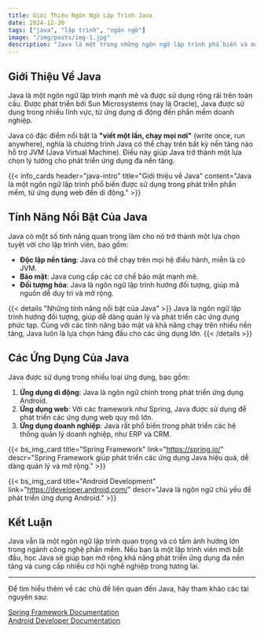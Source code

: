 ```yaml
---
title: Giới Thiệu Ngôn Ngữ Lập Trình Java
date: 2024-12-30
tags: ["java", "lập trình", "ngôn ngữ"]
image: "/img/posts/img-1.jpg"
description: "Java là một trong những ngôn ngữ lập trình phổ biến và mạnh mẽ. Bài viết này sẽ giới thiệu về Java và những ứng dụng phổ biến của nó."
---
```


## Giới Thiệu Về Java

Java là một ngôn ngữ lập trình mạnh mẽ và được sử dụng rộng rãi trên toàn cầu. Được phát triển bởi Sun Microsystems (nay là Oracle), Java được sử dụng trong nhiều lĩnh vực, từ ứng dụng di động đến phần mềm doanh nghiệp.

Java có đặc điểm nổi bật là **"viết một lần, chạy mọi nơi"** (write once, run anywhere), nghĩa là chương trình Java có thể chạy trên bất kỳ nền tảng nào hỗ trợ JVM (Java Virtual Machine). Điều này giúp Java trở thành một lựa chọn lý tưởng cho phát triển ứng dụng đa nền tảng.

{{< info_cards header="java-intro" title="Giới thiệu về Java" content="Java là một ngôn ngữ lập trình phổ biến được sử dụng trong phát triển phần mềm, từ ứng dụng web đến di động." >}}

## Tính Năng Nổi Bật Của Java

Java có một số tính năng quan trọng làm cho nó trở thành một lựa chọn tuyệt vời cho lập trình viên, bao gồm:

- **Độc lập nền tảng**: Java có thể chạy trên mọi hệ điều hành, miễn là có JVM.
- **Bảo mật**: Java cung cấp các cơ chế bảo mật mạnh mẽ.
- **Đối tượng hóa**: Java là ngôn ngữ lập trình hướng đối tượng, giúp mã nguồn dễ duy trì và mở rộng.

{{< details "Những tính năng nổi bật của Java" >}}
Java là ngôn ngữ lập trình hướng đối tượng, giúp dễ dàng quản lý và phát triển các ứng dụng phức tạp. Cùng với các tính năng bảo mật và khả năng chạy trên nhiều nền tảng, Java luôn là lựa chọn hàng đầu cho các ứng dụng lớn.
{{< /details >}}

## Các Ứng Dụng Của Java

Java được sử dụng trong nhiều loại ứng dụng, bao gồm:

1. **Ứng dụng di động**: Java là ngôn ngữ chính trong phát triển ứng dụng Android.
2. **Ứng dụng web**: Với các framework như Spring, Java được sử dụng để phát triển các ứng dụng web quy mô lớn.
3. **Ứng dụng doanh nghiệp**: Java rất phổ biến trong phát triển các hệ thống quản lý doanh nghiệp, như ERP và CRM.

{{< bs_img_card title="Spring Framework" link="https://spring.io/" descr="Spring Framework giúp phát triển các ứng dụng Java hiệu quả, dễ dàng quản lý và mở rộng." >}}

{{< bs_img_card title="Android Development" link="https://developer.android.com/" descr="Java là ngôn ngữ chủ yếu để phát triển ứng dụng Android." >}}

## Kết Luận

Java vẫn là một ngôn ngữ lập trình quan trọng và có tầm ảnh hưởng lớn trong ngành công nghệ phần mềm. Nếu bạn là một lập trình viên mới bắt đầu, học Java sẽ giúp bạn mở rộng khả năng phát triển ứng dụng đa nền tảng và cung cấp nhiều cơ hội nghề nghiệp trong tương lai.

---

Để tìm hiểu thêm về các chủ đề liên quan đến Java, hãy tham khảo các tài nguyên sau:

[Spring Framework Documentation](https://spring.io/docs)  
[Android Developer Documentation](https://developer.android.com/docs)
